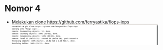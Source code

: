 # Nomor 4

- Melakukan clone https://github.com/ferryastika/flops-iops
  ![alt text](https://github.com/febiana0/SysOP24-3123521013/blob/main/Tugas%203%20No.%204/VirtualBox_Debian12%20Desktop%20FEBI_17_03_2024_10_40_31.png?raw=true)
